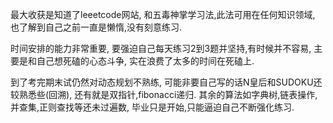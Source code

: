 最大收获是知道了leeetcode网站, 和五毒神掌学习法,此法可用在任何知识领域, 也了解到自己之前一直是懒惰,没有刻意练习.

时间安排的能力非常重要, 要强迫自己每天练习2到3题并坚持,有时候并不容易, 主要是和自己想死磕的心态斗争, 实在浪费了太多的时间在死磕上.

到了考完期末试仍然对动态规划不熟练, 可能非要自己写的话N皇后和SUDOKU还较熟悉些(回溯), 还有就是双指针,fibonacci递归. 其余的算法如字典树,链表操作,并查集,正则查找等还未过遍数, 毕业只是开始,只能逼迫自己不断强化练习.